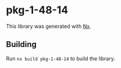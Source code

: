 # pkg-1-48-14

This library was generated with [Nx](https://nx.dev).

## Building

Run `nx build pkg-1-48-14` to build the library.
